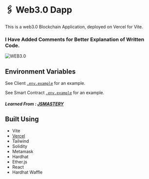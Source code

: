 # 🖇 Web3.0 Dapp
This is a web3.0 Blockchain Application, deployed on Vercel for Vite.

### I Have Added Comments for Better Explanation of Written Code.

![WEB3.0](https://imgur.com/a/7FfCOdD)

## Environment Variables

See Client [`.env.example`](https://github.com/MFaiqKhan/web3.0-Dapp/blob/master/client/.env.example) for an example.

See Smart Contract [`.env.example`](https://github.com/MFaiqKhan/web3.0-Dapp/blob/master/smart_contract/.env.example) for an example.

##### Learned From : [JSMASTERY](https://youtu.be/Wn_Kb3MR_cU/)

## Built Using

- Vite
- [Vercel](https://vercel.com)
- Tailwind
- Solidity
- Metamask
- Hardhat
- Ether.js
- React
- Hardhat Waffle